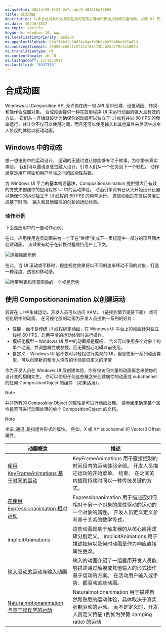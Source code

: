 ```yaml
---
ms.assetid: 386faf59-8f22-2e7c-abc9-d04216e78894
title: 合成动画
description: 许多合成对象和效果属性均可使用关键帧和表达式动画设置动画，以便 UI 元素的属性可以随时间变化或基于计算发生变化。
ms.date: 10/10/2017
ms.topic: article
keywords: windows 10, uwp
ms.localizationpriority: medium
ms.openlocfilehash: b94f14b32c5dd74e0aefb9b9a99f64bbd905a05d
ms.sourcegitcommit: 49d58bc66c1c9f2a4f81473bcb25af79e2b1088d
ms.translationtype: MT
ms.contentlocale: zh-CN
ms.lasthandoff: 12/11/2018
ms.locfileid: "8937336"
---
```

# <a name="composition-animations"></a>合成动画

Windows.UI.Composition API 允许你在统一的 API 层中创建、设置动画、转换和操作合成器对象。 合成动画提供一种在应用程序 UI 中运行动画的强大且有效的方法。 它们从一开始就设计为确保你的动画可以独立于 UI 线程并以 60 FPS 的频率运行，并让你不仅可以使用时间，而且还可以使用输入和其他属性来灵活生成令人惊叹的体验以驱动动画。

## <a name="motion-in-windows"></a>Windows 中的动态

想一想电影中的运动设计。 运动的无缝过渡让你能够专注于故事，为你带来真实体验。 我们可以邀请该感觉融入设计，引导人们从一个任务到下一个轻松。 动作通常是用户界面和用户体验之间的区别性系数。

为 Windows UI 平台的基本构建基块，Compositionanimation 提供强大且有效的方式来创建你的应用程序 UI 中的运动体验。 动画引擎具有已从头开始设计设置以确保你的运动独立于 UI 线程的 60 FPS 的频率运行。 这些动画旨在提供灵活生成基于时间、 输入和其他属性的创新的运动体验。

### <a name="examples-of-motion"></a>动作示例

下面是应用中的一些动作示例。

在此，应用使用连贯动画来为一个正在“继续”变成下一页标题中一部分的项目图片创建动画。 该效果有助于在转换过程维持用户上下文。

![连接动画示例](images/animation/connected-animation-example.gif)

在此，当 UI 滚动或平移时，视差视觉效果将以不同的速率移动不同的对象，打造一种深度、透视和移动感。

![附带列表和背景图像的一个视差示例](images/animation/parallax-example.gif)

## <a name="using-compositionanimations-to-create-motion"></a>使用 Compositionanimation 以创建运动

若要在 UI 中生成运动，开发人员可以访问 XAML （链接到情节提要下面） 或可视化层中的动画。 在可视化层的动画为开发人员提供一系列的好处：

- 性能 – 而不是传统 UI 线程绑定动画，在 Windows UI 平台上的动画针对独立线程 60 FPS，启用平滑的运动体验时进行操作。
- 模板化模型 – Windows UI 层中的动画都是模板、 含义可以使用多个对象上的单个动画，并调整属性或参数，而无需担心阻碍以前使用。
- 自定义 – Windows UI 层不仅可以轻松进行美观的 UI，但是使用一系列动画类型，可以创建新的和令人惊叹的体验是自定义的渐变

作为开发人员在 Windows UI 层创建体验，你有权访问大量的动画概念来使你的设计变的栩栩如生。 你可以使用任何这些概念来创建属性的动画或 subchannel 的任何 CompositionObject 的组件 （如果适用）。

> [!NOTE]
> 并非所有的 CompositionObject 的属性是可进行动画处理。 请参阅来确定某个属性是否可进行动画处理的单个 CompositionObject 的文档。

> [!NOTE]
> 术语_通道_是指组件形式的属性。 例如，X 或 XY subchannel 的 Vector3 Offset 属性。

| 动画概念 | 描述 |
| ----------------- | ----------- |
| [使用 KeyFrameAnimations 基于时间的运动](time-animations.md)  | KeyFrameAnimations 用于直接控制的时间段内的运动体验全部。 开发人员描述运动的开始菜单、 结束、 在之间的内插和持续时间以一种传统关键的方式。 |
| [在使用 Expressionanimation 相对运动](relation-animations.md)  | Expressionanimation 用于描述应如何相对于另一个对象的属性驱动的运动的一个对象的属性。 开发人员定义定义参考基于关系的数学等式。 |
| ImplicitAnimations | 这些动画是基于触发器的从核心应用逻辑分别定义。 ImplicitAnimations 用于描述如何以及何时动画是作为响应直接属性更改。 |
| [输入驱动的运动与输入动画](input-driven-animations.md)  | 输入的动画介绍了一组启用开发人员能够描述通过触摸或其他输入的形式操作基于运动的方案。 在活动用户输入或手势，都驱动这些动画。 |
| [Naturalmotionanimation 与基于物理学的运动](natural-animations.md)  | Naturalmotionanimation 用于描述自然和熟悉的运动体验，具体取决于真实强制驱动的运动。 而不是定义时，开发人员定义特征 (例如为弹簧 damping ratio) 的运动 |